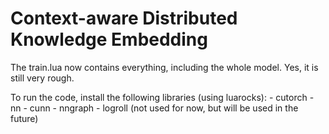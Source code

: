 # Context-aware Distributed Knowledge Embedding

The train.lua now contains everything, including the whole model. Yes, it is still very rough.

To run the code, install the following libraries (using luarocks):
    - cutorch
    - nn
    - cunn
    - nngraph
    - logroll (not used for now, but will be used in the future)

